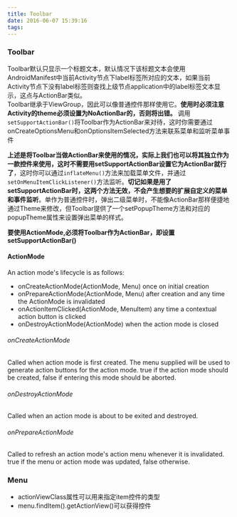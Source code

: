 ```yaml
---
title: Toolbar
date: 2016-06-07 15:39:16
tags:
---
```


### Toolbar
Toolbar默认只显示一个标题文本，默认情况下该标题文本会使用AndroidManifest中当前Activity节点下label标签所对应的文本，如果当前Activity节点下没有label标签则查找上级节点application中的label标签文本显示，这点与ActionBar类似。  
Toolbar继承于ViewGroup，因此可以像普通控件那样使用它。**使用时必须注意Activity的theme必须设置为NoActionBar的，否则将出错。**
调用`setSupportActionBar()`将Toolbar作为ActionBar来对待，这时你需要通过onCreateOptionsMenu和onOptionsItemSelected方法来联系菜单和监听菜单事件

**上述是将Toolbar当做ActionBar来使用的情况，实际上我们也可以将其独立作为一款控件来使用，这时不需要用setSupportActionBar设置它为ActionBar就行了**，这时你可以通过`inflateMenu()`方法来加载菜单文件，并通过`setOnMenuItemClickListener()`方法监听。**切记如果是用了setSupportActionBar时，这两个方法无效，不会产生想要的扩展自定义的菜单和事件监听**。单作为普通控件时，弹出二级菜单时，不能像ActionBar那样便捷地通过Theme来修改，但Toolbar提供了一个setPopupTheme方法和对应的popupTheme属性来设置弹出菜单的样式。

**要使用ActionMode,必须将Toolbar作为ActionBar，即设置setSupportActionBar()**

#### ActionMode

An action mode's lifecycle is as follows:

- onCreateActionMode(ActionMode, Menu) once on initial creation
- onPrepareActionMode(ActionMode, Menu) after creation and any time the ActionMode is invalidated
- onActionItemClicked(ActionMode, MenuItem) any time a contextual action button is clicked
- onDestroyActionMode(ActionMode) when the action mode is closed

###### onCreateActionMode

Called when action mode is first created. The menu supplied will be used to generate action buttons for the action mode.
true if the action mode should be created, false if entering this mode should be aborted.

###### onDestroyActionMode

Called when an action mode is about to be exited and destroyed.

###### onPrepareActionMode

Called to refresh an action mode's action menu whenever it is invalidated.
true if the menu or action mode was updated, false otherwise.

### Menu

- actionViewClass属性可以用来指定item控件的类型
- menu.findItem().getActionView()可以获得控件